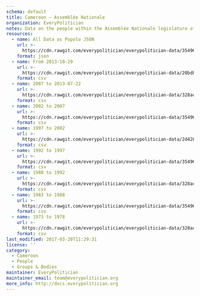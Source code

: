 ```yaml
---
schema: default
title: Cameroon — Assemblée Nationale
organization: EveryPolitician
notes: Data on the people within the Assemblée Nationale legislature of Cameroon.
resources:
  - name: All Data as Popolo JSON
    url: >-
      https://cdn.rawgit.com/everypolitician/everypolitician-data/354962cbc72dc8a866d229b96cede39855c9fb40/data/Cameroon/Assembly/ep-popolo-v1.0.json
    format: json
  - name: From 2013-10-29
    url: >-
      https://cdn.rawgit.com/everypolitician/everypolitician-data/20bd8aa5c71e0a0ab6e8bde8098e963d5acb1c1a/data/Cameroon/Assembly/term-9.csv
    format: csv
  - name: 2007 to 2013-07-22
    url: >-
      https://cdn.rawgit.com/everypolitician/everypolitician-data/328acb852c9c92b4a8aa94598376dfa248d97365/data/Cameroon/Assembly/term-8.csv
    format: csv
  - name: 2002 to 2007
    url: >-
      https://cdn.rawgit.com/everypolitician/everypolitician-data/354962cbc72dc8a866d229b96cede39855c9fb40/data/Cameroon/Assembly/term-7.csv
    format: csv
  - name: 1997 to 2002
    url: >-
      https://cdn.rawgit.com/everypolitician/everypolitician-data/2d428d9be17f301b11e65b19befc4f7547a32b0a/data/Cameroon/Assembly/term-6.csv
    format: csv
  - name: 1992 to 1997
    url: >-
      https://cdn.rawgit.com/everypolitician/everypolitician-data/354962cbc72dc8a866d229b96cede39855c9fb40/data/Cameroon/Assembly/term-5.csv
    format: csv
  - name: 1988 to 1992
    url: >-
      https://cdn.rawgit.com/everypolitician/everypolitician-data/328acb852c9c92b4a8aa94598376dfa248d97365/data/Cameroon/Assembly/term-4.csv
    format: csv
  - name: 1983 to 1988
    url: >-
      https://cdn.rawgit.com/everypolitician/everypolitician-data/354962cbc72dc8a866d229b96cede39855c9fb40/data/Cameroon/Assembly/term-3.csv
    format: csv
  - name: 1973 to 1978
    url: >-
      https://cdn.rawgit.com/everypolitician/everypolitician-data/328acb852c9c92b4a8aa94598376dfa248d97365/data/Cameroon/Assembly/term-1.csv
    format: csv
last_modified: 2017-03-20T11:29:31
license: ''
category:
  - Cameroon
  - People
  - Groups & Bodies
maintainer: EveryPolitician
maintainer_email: team@everypolitician.org
more_info: http://docs.everypolitician.org
---
```

